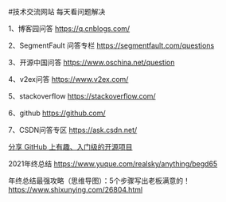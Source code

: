 #技术交流网站
每天看问题解决

1、博客园问答
    https://q.cnblogs.com/

2、SegmentFault 问答专栏
    https://segmentfault.com/questions

3、开源中国问答
    https://www.oschina.net/question

4、v2ex问答
    https://www.v2ex.com/

5、stackoverflow
    https://stackoverflow.com/

6、github
    https://github.com/

7、CSDN问答专区
    https://ask.csdn.net/

[ 分享 GitHub 上有趣、入门级的开源项目](https://github.com/521xueweihan/HelloGitHub)

2021年终总结
	https://www.yuque.com/realsky/anything/begd65

年终总结最强攻略（思维导图）：5个步骤写出老板满意的！
	https://www.shixunying.com/26804.html